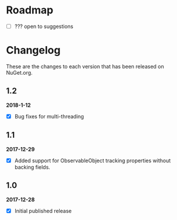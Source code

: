 # Roadmap
- [ ] ??? open to suggestions


# Changelog

These are the changes to each version that has been released
on NuGet.org.

## 1.2
**2018-1-12**

- [x] Bug fixes for multi-threading

## 1.1
**2017-12-29**

- [x] Added support for ObservableObject tracking properties without backing fields.

## 1.0

**2017-12-28**

- [x] Initial published release